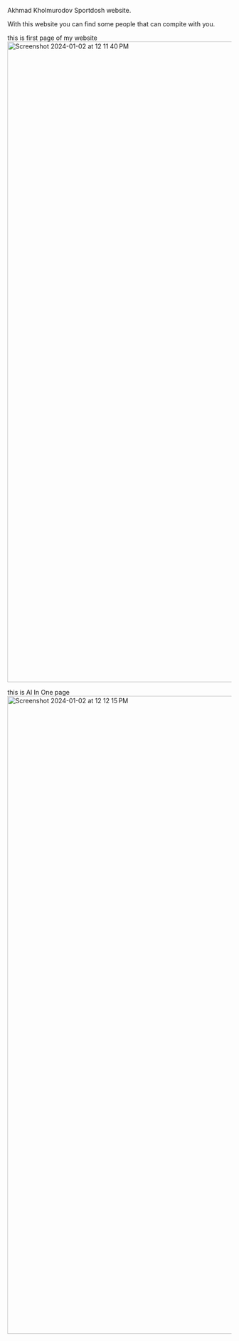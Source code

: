 Akhmad Kholmurodov Sportdosh website.


With this website you can find some people that can compite with you.


this is first page of my website
<img width="1440" alt="Screenshot 2024-01-02 at 12 11 40 PM" src="https://github.com/AkhmadKholmurodov/sportdosh/assets/87185085/12345a8a-a1cc-4282-9d74-e05837ac9155">

this is Al In One page
<img width="1434" alt="Screenshot 2024-01-02 at 12 12 15 PM" src="https://github.com/AkhmadKholmurodov/sportdosh/assets/87185085/6adb660b-d233-4a4e-999a-e86c7a29d878">

